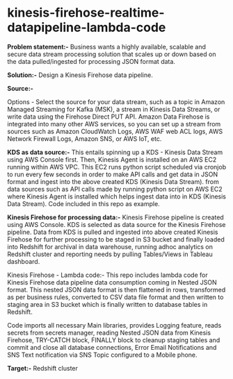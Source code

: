 # kinesis-firehose-realtime-datapipeline-lambda-code

**Problem statement:-**
Business wants a highly available, scalable and secure data stream processing solution that scales up or down based on the data pulled/ingested for processing JSON format data.

**Solution:-**
Design a Kinesis Firehose data pipeline. 

**Source:-**

Options - Select the source for your data stream, such as a topic in Amazon Managed Streaming for Kafka (MSK), a stream in Kinesis Data Streams, or write data using the Firehose Direct PUT API. Amazon Data Firehose is integrated into many other AWS services, so you can set up a stream from sources such as Amazon CloudWatch Logs, AWS WAF web ACL logs, AWS Network Firewall Logs, Amazon SNS, or AWS IoT, etc.


**KDS as data source:-** 
This entails spinning up a KDS - Kinesis Data Stream using AWS Console first. 
Then, Kinesis Agent is installed on an AWS EC2 running within AWS VPC. This EC2 runs python script scheduled via cronjob to run every few seconds in order to make API calls and get data in JSON format and ingest into the above created KDS (Kinesis Data Stream). from data sources such as API calls made by running python script on AWS EC2 where Kinesis Agent is installed which helps ingest data into in KDS (Kinesis Data Stream). Code included in this repo as example.

**Kinesis Firehose for processing data:-**
Kinesis Firehose pipeline is created using AWS Console.
KDS is selected as data source for the Kinesis Firehose pipeline.
Data from KDS is pulled and ingested into above created Kinesis Firehose for further processing to be staged in S3 bucket and finally loaded into Redshift for archival in data warehouse, running adhoc analytics on Redshift cluster and reporting needs by pulling Tables/Views in Tableau dashboard.

Kinesis Firehose - Lambda code:-
This repo includes lambda code for Kinesis Firehose data pipeline data consumption coming in Nested JSON format. This nested JSON data format is then flattened in rows, transformed as per business rules, converted to CSV data file format and then written to staging area in S3 bucket which is finally written to database tables in Redshift.

Code imports all necessary Main libraries, provides Logging feature, reads secrets from secrets manager, reading Nested JSON data from Kinesis Firehose, TRY-CATCH block, FINALLY block to cleanup staging tables and commit and close all database connections, Error Email Notifications and SNS Text notification via SNS Topic configured to a Mobile phone.

**Target:-**
Redshift cluster
